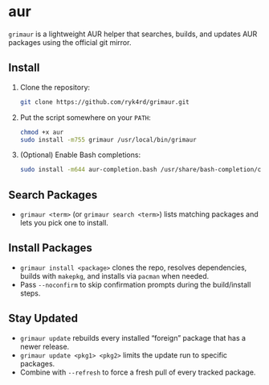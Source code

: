# aur

`grimaur` is a lightweight AUR helper that searches, builds, and updates AUR packages using the official git mirror.

## Install
1. Clone the repository:
   ```bash
   git clone https://github.com/ryk4rd/grimaur.git
2. Put the script somewhere on your `PATH`:
   ```bash
   chmod +x aur
   sudo install -m755 grimaur /usr/local/bin/grimaur
   ```
3. (Optional) Enable Bash completions:
   ```bash
   sudo install -m644 aur-completion.bash /usr/share/bash-completion/completions/grimaur
   ```

## Search Packages
- `grimaur <term>` (or `grimaur search <term>`) lists matching packages and lets you pick one to install.

## Install Packages
- `grimaur install <package>` clones the repo, resolves dependencies, builds with `makepkg`, and installs via `pacman` when needed.
- Pass `--noconfirm` to skip confirmation prompts during the build/install steps.

## Stay Updated
- `grimaur update` rebuilds every installed “foreign” package that has a newer release.
- `grimaur update <pkg1> <pkg2>` limits the update run to specific packages.
- Combine with `--refresh` to force a fresh pull of every tracked package.
